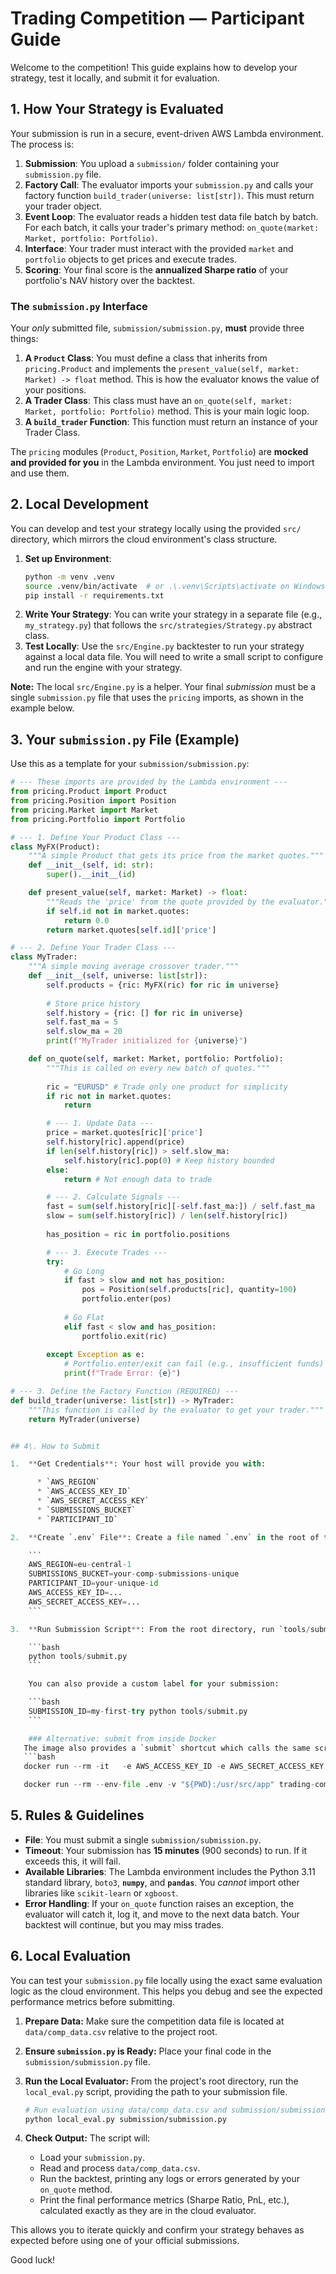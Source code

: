 # Trading Competition — Participant Guide

Welcome to the competition\! This guide explains how to develop your strategy, test it locally, and submit it for evaluation.

## 1\. How Your Strategy is Evaluated

Your submission is run in a secure, event-driven AWS Lambda environment. The process is:

1.  **Submission**: You upload a `submission/` folder containing your `submission.py` file.
2.  **Factory Call**: The evaluator imports your `submission.py` and calls your factory function `build_trader(universe: list[str])`. This must return your trader object.
3.  **Event Loop**: The evaluator reads a hidden test data file batch by batch. For each batch, it calls your trader's primary method: `on_quote(market: Market, portfolio: Portfolio)`.
4.  **Interface**: Your trader must interact with the provided `market` and `portfolio` objects to get prices and execute trades.
5.  **Scoring**: Your final score is the **annualized Sharpe ratio** of your portfolio's NAV history over the backtest.

### The `submission.py` Interface

Your *only* submitted file, `submission/submission.py`, **must** provide three things:

1.  **A `Product` Class**: You must define a class that inherits from `pricing.Product` and implements the `present_value(self, market: Market) -> float` method. This is how the evaluator knows the value of your positions.
2.  **A Trader Class**: This class must have an `on_quote(self, market: Market, portfolio: Portfolio)` method. This is your main logic loop.
3.  **A `build_trader` Function**: This function must return an instance of your Trader Class.

The `pricing` modules (`Product`, `Position`, `Market`, `Portfolio`) are **mocked and provided for you** in the Lambda environment. You just need to import and use them.

## 2\. Local Development

You can develop and test your strategy locally using the provided `src/` directory, which mirrors the cloud environment's class structure.

1.  **Set up Environment**:
    ```bash
    python -m venv .venv
    source .venv/bin/activate  # or .\.venv\Scripts\activate on Windows
    pip install -r requirements.txt
    ```
2.  **Write Your Strategy**: You can write your strategy in a separate file (e.g., `my_strategy.py`) that follows the `src/strategies/Strategy.py` abstract class.
3.  **Test Locally**: Use the `src/Engine.py` backtester to run your strategy against a local data file. You will need to write a small script to configure and run the engine with your strategy.

**Note:** The local `src/Engine.py` is a helper. Your final *submission* must be a single `submission.py` file that uses the `pricing` imports, as shown in the example below.

## 3\. Your `submission.py` File (Example)

Use this as a template for your `submission/submission.py`:

```python
# --- These imports are provided by the Lambda environment ---
from pricing.Product import Product
from pricing.Position import Position
from pricing.Market import Market
from pricing.Portfolio import Portfolio

# --- 1. Define Your Product Class ---
class MyFX(Product):
    """A simple Product that gets its price from the market quotes."""
    def __init__(self, id: str):
        super().__init__(id)

    def present_value(self, market: Market) -> float:
        """Reads the 'price' from the quote provided by the evaluator."""
        if self.id not in market.quotes:
            return 0.0
        return market.quotes[self.id]['price']

# --- 2. Define Your Trader Class ---
class MyTrader:
    """A simple moving average crossover trader."""
    def __init__(self, universe: list[str]):
        self.products = {ric: MyFX(ric) for ric in universe}
        
        # Store price history
        self.history = {ric: [] for ric in universe}
        self.fast_ma = 5
        self.slow_ma = 20
        print(f"MyTrader initialized for {universe}")

    def on_quote(self, market: Market, portfolio: Portfolio):
        """This is called on every new batch of quotes."""
        
        ric = "EURUSD" # Trade only one product for simplicity
        if ric not in market.quotes:
            return

        # --- 1. Update Data ---
        price = market.quotes[ric]['price']
        self.history[ric].append(price)
        if len(self.history[ric]) > self.slow_ma:
            self.history[ric].pop(0) # Keep history bounded
        else:
            return # Not enough data to trade

        # --- 2. Calculate Signals ---
        fast = sum(self.history[ric][-self.fast_ma:]) / self.fast_ma
        slow = sum(self.history[ric]) / len(self.history[ric])
        
        has_position = ric in portfolio.positions

        # --- 3. Execute Trades ---
        try:
            # Go Long
            if fast > slow and not has_position:
                pos = Position(self.products[ric], quantity=100)
                portfolio.enter(pos)
                
            # Go Flat
            elif fast < slow and has_position:
                portfolio.exit(ric)
                
        except Exception as e:
            # Portfolio.enter/exit can fail (e.g., insufficient funds)
            print(f"Trade Error: {e}")

# --- 3. Define the Factory Function (REQUIRED) ---
def build_trader(universe: list[str]) -> MyTrader:
    """This function is called by the evaluator to get your trader."""
    return MyTrader(universe)


## 4\. How to Submit

1.  **Get Credentials**: Your host will provide you with:

      * `AWS_REGION`
      * `AWS_ACCESS_KEY_ID`
      * `AWS_SECRET_ACCESS_KEY`
      * `SUBMISSIONS_BUCKET`
      * `PARTICIPANT_ID`

2.  **Create `.env` File**: Create a file named `.env` in the root of the `quant-trading-competition` directory. Paste your credentials into it.

    ```
    AWS_REGION=eu-central-1
    SUBMISSIONS_BUCKET=your-comp-submissions-unique
    PARTICIPANT_ID=your-unique-id
    AWS_ACCESS_KEY_ID=...
    AWS_SECRET_ACCESS_KEY=...
    ```

3.  **Run Submission Script**: From the root directory, run `tools/submit.py`.

    ```bash
    python tools/submit.py
    ```

    You can also provide a custom label for your submission:

    ```bash
    SUBMISSION_ID=my-first-try python tools/submit.py
    ```

    ### Alternative: submit from inside Docker
   The image also provides a `submit` shortcut which calls the same script:
   ```bash
   docker run --rm -it   -e AWS_ACCESS_KEY_ID -e AWS_SECRET_ACCESS_KEY -e AWS_REGION   -e SUBMISSIONS_BUCKET -e PARTICIPANT_ID   -v "$(pwd):/usr/src/app" trading-comp-env submit

   docker run --rm --env-file .env -v "${PWD}:/usr/src/app" trading-comp-env submit
   ```

## 5\. Rules & Guidelines

  * **File**: You must submit a single `submission/submission.py`.
  * **Timeout**: Your submission has **15 minutes** (900 seconds) to run. If it exceeds this, it will fail.
  * **Available Libraries**: The Lambda environment includes the Python 3.11 standard library, `boto3`, **`numpy`**, and **`pandas`**. You *cannot* import other libraries like `scikit-learn` or `xgboost`.
  * **Error Handling**: If your `on_quote` function raises an exception, the evaluator will catch it, log it, and move to the next data batch. Your backtest will continue, but you may miss trades.

## 6. Local Evaluation

You can test your `submission.py` file locally using the exact same evaluation logic as the cloud environment. This helps you debug and see the expected performance metrics before submitting.

1.  **Prepare Data:** Make sure the competition data file is located at `data/comp_data.csv` relative to the project root.
2.  **Ensure `submission.py` is Ready:** Place your final code in the `submission/submission.py` file.
3.  **Run the Local Evaluator:** From the project's root directory, run the `local_eval.py` script, providing the path to your submission file.

    ```bash
    # Run evaluation using data/comp_data.csv and submission/submission.py
    python local_eval.py submission/submission.py
    ```

4.  **Check Output:** The script will:
    * Load your `submission.py`.
    * Read and process `data/comp_data.csv`.
    * Run the backtest, printing any logs or errors generated by your `on_quote` method.
    * Print the final performance metrics (Sharpe Ratio, PnL, etc.), calculated exactly as they are in the cloud evaluator.

This allows you to iterate quickly and confirm your strategy behaves as expected before using one of your official submissions.

Good luck\!